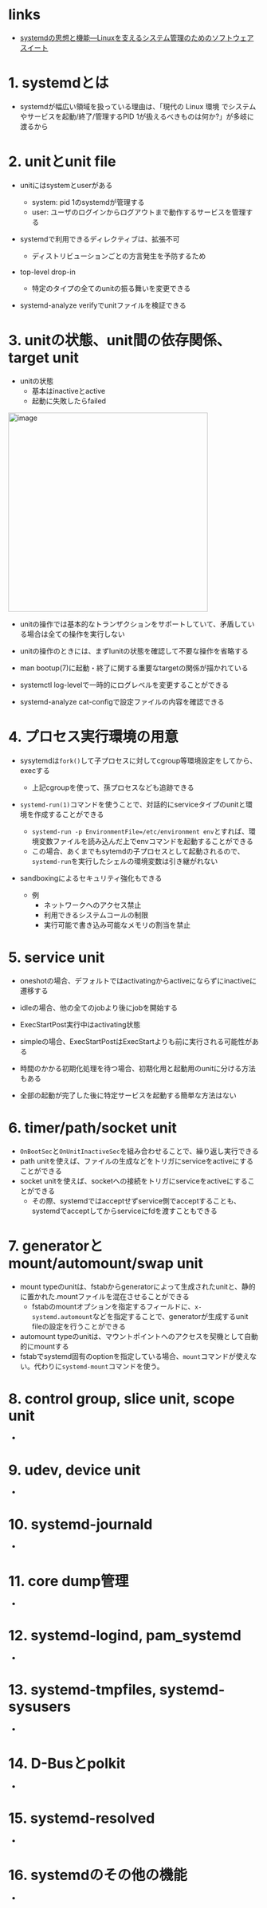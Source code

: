 # links

- [systemdの思想と機能―Linuxを支えるシステム管理のためのソフトウェアスイート](https://gihyo.jp/book/2024/978-4-297-13893-6)

# 1. systemdとは

- systemdが幅広い領域を扱っている理由は、「現代の Linux 環境 でシステムやサービスを起動/終了/管理するPID 1が扱えるべきものは何か?」が多岐に渡るから

# 2. unitとunit file

- unitにはsystemとuserがある
  - system: pid 1のsystemdが管理する
  - user: ユーザのログインからログアウトまで動作するサービスを管理する
 
- systemdで利用できるディレクティブは、拡張不可
  - ディストリビューションごとの方言発生を予防するため

- top-level drop-in
  - 特定のタイプの全てのunitの振る舞いを変更できる

- systemd-analyze verifyでunitファイルを検証できる

# 3. unitの状態、unit間の依存関係、target unit

- unitの状態
  - 基本はinactiveとactive
  - 起動に失敗したらfailed
<img width="400" alt="image" src="https://github.com/takeoverjp/booklog/assets/3068739/73858382-cab9-4c56-a822-0f3c1d0f16bc">

- unitの操作では基本的なトランザクションをサポートしていて、矛盾している場合は全ての操作を実行しない
- unitの操作のときには、まずlunitの状態を確認して不要な操作を省略する
- man bootup(7)に起動・終了に関する重要なtargetの関係が描かれている

- systemctl log-levelで一時的にログレベルを変更することができる
- systemd-analyze cat-configで設定ファイルの内容を確認できる

# 4. プロセス実行環境の用意

- sysytemdは`fork()`して子プロセスに対してcgroup等環境設定をしてから、execする
  - 上記cgroupを使って、孫プロセスなども追跡できる

- `systemd-run(1)`コマンドを使うことで、対話的にserviceタイプのunitと環境を作成することができる
  - `systemd-run -p EnvironmentFile=/etc/environment env`とすれば、環境変数ファイルを読み込んだ上でenvコマンドを起動することができる
  - この場合、あくまでもsytemdの子プロセスとして起動されるので、`systemd-run`を実行したシェルの環境変数は引き継がれない

- sandboxingによるセキュリティ強化もできる
  - 例
    - ネットワークへのアクセス禁止
    - 利用できるシステムコールの制限
    - 実行可能で書き込み可能なメモリの割当を禁止

# 5. service unit

- oneshotの場合、デフォルトではactivatingからactiveにならずにinactiveに遷移する
- idleの場合、他の全てのjobより後にjobを開始する
- ExecStartPost実行中はactivating状態
- simpleの場合、ExecStartPostはExecStartよりも前に実行される可能性がある

- 時間のかかる初期化処理を待つ場合、初期化用と起動用のunitに分ける方法もある
- 全部の起動が完了した後に特定サービスを起動する簡単な方法はない

# 6. timer/path/socket unit

- `OnBootSec`と`OnUnitInactiveSec`を組み合わせることで、繰り返し実行できる
- path unitを使えば、ファイルの生成などをトリガにserviceをactiveにすることができる
- socket unitを使えば、socketへの接続をトリガにserviceをactiveにすることができる
  - その際、systemdではacceptせずservice側でacceptすることも、systemdでacceptしてからserviceにfdを渡すこともできる

# 7. generatorとmount/automount/swap unit

- mount typeのunitは、fstabからgeneratorによって生成されたunitと、静的に置かれた.mountファイルを混在させることができる
  - fstabのmountオプションを指定するフィールドに、`x-systemd.automount`などを指定することで、generatorが生成するunit fileの設定を行うことができる
- automount typeのunitは、マウントポイントへのアクセスを契機として自動的にmountする
- fstabでsystemd固有のoptionを指定している場合、`mount`コマンドが使えない。代わりに`systemd-mount`コマンドを使う。

# 8. control group, slice unit, scope unit

- 

# 9. udev, device unit

- 

# 10. systemd-journald

- 

# 11. core dump管理

- 

# 12. systemd-logind, pam_systemd

- 

# 13. systemd-tmpfiles, systemd-sysusers

- 

# 14. D-Busとpolkit

- 

# 15. systemd-resolved

- 

# 16. systemdのその他の機能

- 

